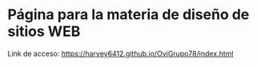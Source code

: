 # Página para la materia de diseño de sitios WEB

Link de acceso: <a target="_blank">https://harvey6412.github.io/OviGrupo78/index.html</a>